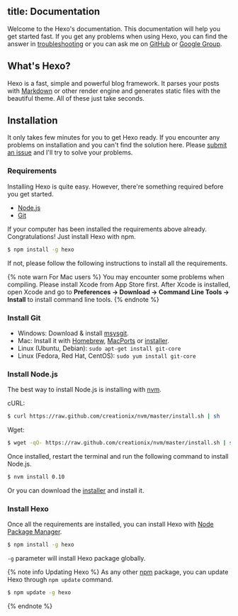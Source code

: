 title: Documentation
---
Welcome to the Hexo's documentation. This documentation will help you get started fast. If you get any problems when using Hexo, you can find the answer in [troubleshooting](troubleshooting.html) or you can ask me on [GitHub](https://github.com/hexojs/hexo/issues) or [Google Group](https://groups.google.com/group/hexo).

## What's Hexo?

Hexo is a fast, simple and powerful blog framework. It parses your posts with [Markdown](http://daringfireball.net/projects/markdown/) or other render engine and generates static files with the beautiful theme. All of these just take seconds.

## Installation

It only takes few minutes for you to get Hexo ready. If you encounter any problems on installation and you can't find the solution here. Please [submit an issue](https://github.com/hexojs/hexo/issues) and I'll try to solve your problems.

### Requirements

Installing Hexo is quite easy. However, there're something required before you get started.

- [Node.js](http://nodejs.org/)
- [Git](http://git-scm.com/)

If your computer has been installed the requirements above already. Congratulations! Just install Hexo with npm.

``` bash
$ npm install -g hexo
```

If not, please follow the following instructions to install all the requirements.

{% note warn For Mac users %}
You may encounter some problems when compiling. Please install Xcode from App Store first. After Xcode is installed, open Xcode and go to **Preferences -> Download -> Command Line Tools -> Install** to install command line tools.
{% endnote %}

### Install Git

- Windows: Download & install [msysgit](http://code.google.com/p/msysgit/).
- Mac: Install it with [Homebrew](http://mxcl.github.com/homebrew/), [MacPorts](http://www.macports.org/) or [installer](http://code.google.com/p/git-osx-installer/).
- Linux (Ubuntu, Debian): `sudo apt-get install git-core`
- Linux (Fedora, Red Hat, CentOS): `sudo yum install git-core`

### Install Node.js

The best way to install Node.js is installing with [nvm](https://github.com/creationix/nvm).

cURL:

``` bash
$ curl https://raw.github.com/creationix/nvm/master/install.sh | sh
```

Wget:

``` bash
$ wget -qO- https://raw.github.com/creationix/nvm/master/install.sh | sh
```

Once installed, restart the terminal and run the following command to install Node.js.

``` bash
$ nvm install 0.10
```

Or you can download the [installer](http://nodejs.org/) and install it.

### Install Hexo

Once all the requirements are installed, you can install Hexo with [Node Package Manager](https://www.npmjs.org/).

``` bash
$ npm install -g hexo
```

`-g` parameter will install Hexo package globally.

{% note info Updating Hexo %}
As any other [npm]((https://www.npmjs.org/)) package, you can update Hexo through `npm update` command.
``` bash
$ npm update -g hexo
```
{% endnote %}

